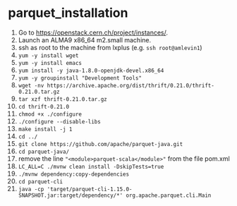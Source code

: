 # parquet_installation

1) Go to https://openstack.cern.ch/project/instances/.
2) Launch an ALMA9 x86_64 m2.small machine.
3) ssh as root to the machine from lxplus (e.g. `ssh root@amlevin1`)
4) `yum -y install wget`
5) `yum -y install emacs`
6) `yum install -y java-1.8.0-openjdk-devel.x86_64`
7) `yum -y groupinstall "Development Tools"`
8) `wget -nv https://archive.apache.org/dist/thrift/0.21.0/thrift-0.21.0.tar.gz`
9) `tar xzf thrift-0.21.0.tar.gz`
10) `cd thrift-0.21.0`
11) `chmod +x ./configure`
12) `./configure --disable-libs`
13) `make install -j 1`
14) `cd ../`
15) `git clone https://github.com/apache/parquet-java.git`
16) `cd parquet-java/`
17) remove the line `"<module>parquet-scala</module>"` from the file pom.xml
18) `LC_ALL=C ./mvnw clean install -DskipTests=true`
19) `./mvnw dependency:copy-dependencies`
20) `cd parquet-cli`
21) `java -cp 'target/parquet-cli-1.15.0-SNAPSHOT.jar:target/dependency/*' org.apache.parquet.cli.Main`
